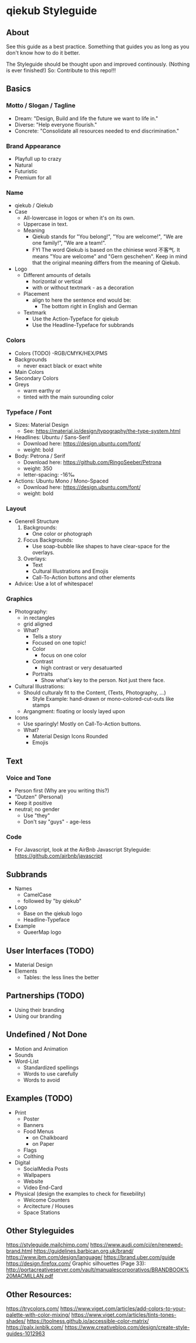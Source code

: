 # qiekub Styleguide



## About
See this guide as a best practice.
Something that guides you as long as you don't know how to do it better.

The Styleguide should be thought upon and improved continously. (Nothing is ever finished!)
So: Contribute to this repo!!!



## Basics

### Motto / Slogan / Tagline
- Dream: "Design, Build and life the future we want to life in."
- Diverse: "Help everyone flourish."
- Concrete: "Consolidate all resources needed to end discrimination."

### Brand Appearance
- Playfull up to crazy
- Natural
- Futuristic
- Premium for all

### Name
- qiekub / Qiekub
- Case
	- All-lowercase in logos or when it's on its own.
	- Uppercase in text.
	- Meaning
		- Qiekub stands for "You belong!", "You are welcome!", "We are one family!", "We are a team!".
		- FYI The word Qiekub is based on the chiniese word 不客气. It means "You are welcome" and "Gern geschehen". Keep in mind that the original meaning differs from the meaning of Qiekub.
- Logo
	- Different amounts of details
		- horizontal or vertical
		- with or without textmark - as a decoration
	- Placement
		- align to here the sentence end would be:
			- The bottom right in English and German
	- Textmark
		- Use the Action-Typeface for qiekub
		- Use the Headline-Typeface for subbrands

### Colors
- Colors (TODO)
	-RGB/CMYK/HEX/PMS
- Backgrounds
	- never exact black or exact white
- Main Colors
- Secondary Colors
- Greys
	- warm earthy or
	- tinted with the main surounding color

### Typeface / Font
- Sizes: Material Design
	- See: https://material.io/design/typography/the-type-system.html
- Headlines: Ubuntu / Sans-Serif
	- Download here: https://design.ubuntu.com/font/
	- weight: bold
- Body: Petrona / Serif
	- Download here: https://github.com/RingoSeeber/Petrona
	- weight: 350
	- letter-spacing: -16‰
- Actions: Ubuntu Mono / Mono-Spaced
	- Download here: https://design.ubuntu.com/font/
	- weight: bold

### Layout
- Generell Structure
	1. Backgrounds:
		- One color or photograph
	2. Focus Backgrounds:
		- Use soap-bubble like shapes to have clear-space for the overlays.
	3. Overlays:
		- Text
		- Cultural Illustrations and Emojis
		- Call-To-Action buttons and other elements
- Advice: Use a lot of whitespace!

### Graphics
- Photography:
	- in rectangles
	- grid aligned
	- What?
		- Tells a story
		- Focused on one topic!
		- Color
			- focus on one color
		- Contrast
			- high contrast or very desatuarted
		- Portraits
			- Show what's key to the person. Not just there face.
- Cultural Illustrations:
	- Should culturaly fit to the Content, (Texts, Photography, ...)
		- Style Example: hand-drawn or mono-colored-cut-outs like stamps
	- Argangment: floating or loosly layed upon
- Icons
	- Use sparingly! Mostly on Call-To-Action buttons.
	- What?
		- Material Design Icons Rounded
		- Emojis



## Text

### Voice and Tone
- Person first (Why are you writing this?)
- "Dutzen" (Personal)
- Keep it positive
- neutral; no gender
	- Use "they"
	- Don't say "guys" - age-less

### Code
- For Javascript, look at the AirBnb Javascript Styleguide: https://github.com/airbnb/javascript



## Subbrands
- Names
	- CamelCase
	- followed by "by qiekub"
- Logo
	- Base on the qiekub logo
	- Headline-Typeface
- Example
	- QueerMap logo



## User Interfaces (TODO)
- Material Design
- Elements
	- Tables: the less lines the better



## Partnerships (TODO)
- Using their branding
- Using our branding



## Undefined / Not Done
- Motion and Animation
- Sounds
- Word-List
	- Standardized spellings
	- Words to use carefully
	- Words to avoid



## Examples (TODO)
- Print
	- Poster
	- Banners
	- Food Menus
		- on Chalkboard
		- on Paper
	- Flags
	- Colthing
- Digital
	- SocialMedia Posts
	- Wallpapers
	- Website
	- Video End-Card
- Physical (design the examples to check for flexebility)
	- Welcome Counters
	- Arcitecture / Houses
	- Space Stations



## Other Styleguides
https://styleguide.mailchimp.com/
https://www.audi.com/ci/en/renewed-brand.html
https://guidelines.barbican.org.uk/brand/
https://www.ibm.com/design/language/
https://brand.uber.com/guide
https://design.firefox.com/
Graphic silhouettes (Page 33): http://portacreativeserver.com/vault/manualescorporativos/BRANDBOOK%20MACMILLAN.pdf



## Other Resources:
https://trycolors.com/
https://www.viget.com/articles/add-colors-to-your-palette-with-color-mixing/
https://www.viget.com/articles/tints-tones-shades/
https://toolness.github.io/accessible-color-matrix/
https://palx.jxnblk.com/
https://www.creativebloq.com/design/create-style-guides-1012963

